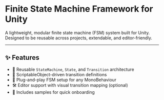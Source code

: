 # Finite State Machine Framework for Unity

A lightweight, modular finite state machine (FSM) system built for Unity.  
Designed to be reusable across projects, extendable, and editor-friendly.

---

## ✨ Features

- 🔁 Reusable `StateMachine`, `State`, and `Transition` architecture
- 🎯 ScriptableObject-driven transition definitions
- 🧱 Plug-and-play FSM setup for any MonoBehaviour
- 🛠️ Editor support with visual transition mapping (optional)
- 🧪 Includes samples for quick onboarding
